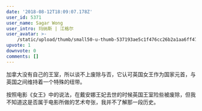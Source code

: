 ```yaml
---
date: '2018-08-12T18:09:07.178Z'
user_id: 5371
user_name: Sagar Wong
user_intro: 玛纳斯 | 江格尔
user_avatar: >-
    /static/upload/thumb/small50-u-thumb-537193ae5c1f476cc26b2a1aa6ff474ff5daab7d4e59.png
upvote: 1
downvote: 0
comments: []
---
```


加拿大没有自己的王室，所以谈不上废除与否，它认可英国女王作为国家元首，与英国之间维持着一个特殊的纽带。

按照电影《女王》中的说法，在戴安娜王妃去世的时候英国王室险些被废除，但我不知道这是否属于电影所做的艺术夸张，我并不了解那一段历史。
